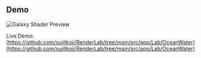 ## Demo

![Galaxy Shader Preview](/previews/Water-Ocean.png)

Live Demo: [https://github.com/sujitkoji/RenderLab/tree/main/src/app/Lab/OceanWater](https://github.com/sujitkoji/RenderLab/tree/main/src/app/Lab/OceanWater)
